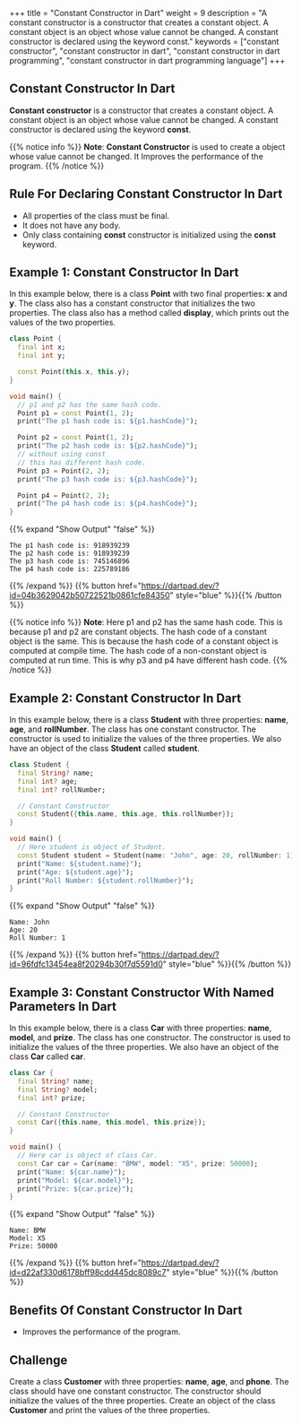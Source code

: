 +++
title = "Constant Constructor in Dart"
weight = 9
description = "A constant constructor is a constructor that creates a constant object. A constant object is an object whose value cannot be changed. A constant constructor is declared using the keyword const."
keywords = ["constant constructor", "constant constructor in dart", "constant constructor in dart programming", "constant constructor in dart programming language"]
+++
## Constant Constructor In Dart
**Constant constructor** is a constructor that creates a constant object. A constant object is an object whose value cannot be changed. A constant constructor is declared using the keyword **const**.

{{% notice info %}}
**Note**: **Constant Constructor** is used to create a object whose value cannot be changed. It Improves the performance of the program.
{{% /notice %}}

## Rule For Declaring Constant Constructor In Dart
- All properties of the class must be final.
- It does not have any body.
- Only class containing **const** constructor is initialized using the **const** keyword.

## Example 1: Constant Constructor In Dart
In this example below, there is a class **Point** with two final properties: **x** and **y**. The class also has a constant constructor that initializes the two properties. The class also has a method called **display**, which prints out the values of the two properties.
  
```dart
class Point {
  final int x;
  final int y;

  const Point(this.x, this.y);
}

void main() {
  // p1 and p2 has the same hash code.
  Point p1 = const Point(1, 2);
  print("The p1 hash code is: ${p1.hashCode}");

  Point p2 = const Point(1, 2);
  print("The p2 hash code is: ${p2.hashCode}");
  // without using const
  // this has different hash code.
  Point p3 = Point(2, 2);
  print("The p3 hash code is: ${p3.hashCode}");

  Point p4 = Point(2, 2);
  print("The p4 hash code is: ${p4.hashCode}");
}
```


{{% expand "Show Output" "false" %}}
````plaintext
The p1 hash code is: 918939239
The p2 hash code is: 918939239
The p3 hash code is: 745146896
The p4 hash code is: 225789186
````
{{% /expand %}}
{{% button href="https://dartpad.dev/?id=04b3629042b50722521b0861cfe84350" style="blue" %}}{{% /button %}}

{{% notice info %}}
**Note**: Here p1 and p2 has the same hash code. This is because p1 and p2 are constant objects. The hash code of a constant object is the same. This is because the hash code of a constant object is computed at compile time. The hash code of a non-constant object is computed at run time. This is why p3 and p4 have different hash code.
{{% /notice %}}

## Example 2: Constant Constructor In Dart
In this example below, there is a class **Student** with three properties: **name**, **age**, and **rollNumber**. The class has one constant constructor. The constructor is used to initialize the values of the three properties. We also have an object of the class **Student** called **student**.

```dart
class Student {
  final String? name;
  final int? age;
  final int? rollNumber;

  // Constant Constructor
  const Student({this.name, this.age, this.rollNumber});
}

void main() {
  // Here student is object of Student.
  const Student student = Student(name: "John", age: 20, rollNumber: 1);
  print("Name: ${student.name}");
  print("Age: ${student.age}");
  print("Roll Number: ${student.rollNumber}");
}
```


{{% expand "Show Output" "false" %}}
````plaintext
Name: John
Age: 20
Roll Number: 1
````
{{% /expand %}}
{{% button href="https://dartpad.dev/?id=96fdfc13454ea8f20294b30f7d5591d0" style="blue" %}}{{% /button %}}


## Example 3: Constant Constructor With Named Parameters In Dart
In this example below, there is a class **Car** with three properties: **name**, **model**, and **prize**. The class has one constructor. The constructor is used to initialize the values of the three properties. We also have an object of the class **Car** called **car**.

```dart
class Car {
  final String? name;
  final String? model;
  final int? prize;

  // Constant Constructor
  const Car({this.name, this.model, this.prize});
}

void main() {
  // Here car is object of class Car.
  const Car car = Car(name: "BMW", model: "X5", prize: 50000);
  print("Name: ${car.name}");
  print("Model: ${car.model}");
  print("Prize: ${car.prize}");
}

```


{{% expand "Show Output" "false" %}}
````plaintext
Name: BMW
Model: X5
Prize: 50000
````
{{% /expand %}}
{{% button href="https://dartpad.dev/?id=d22af330d6178bff98cdd445dc8089c7" style="blue" %}}{{% /button %}}

## Benefits Of Constant Constructor In Dart
- Improves the performance of the program.

## Challenge
Create a class **Customer** with three properties: **name**, **age**, and **phone**. The class should have one constant constructor. The constructor should initialize the values of the three properties. Create an object of the class **Customer** and print the values of the three properties.
